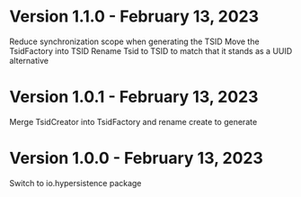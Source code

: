 Version 1.1.0 - February 13, 2023
================================================================================

Reduce synchronization scope when generating the TSID
Move the TsidFactory into TSID
Rename Tsid to TSID to match that it stands as a UUID alternative

Version 1.0.1 - February 13, 2023
================================================================================

Merge TsidCreator into TsidFactory and rename create to generate

Version 1.0.0 - February 13, 2023
================================================================================

Switch to io.hypersistence package